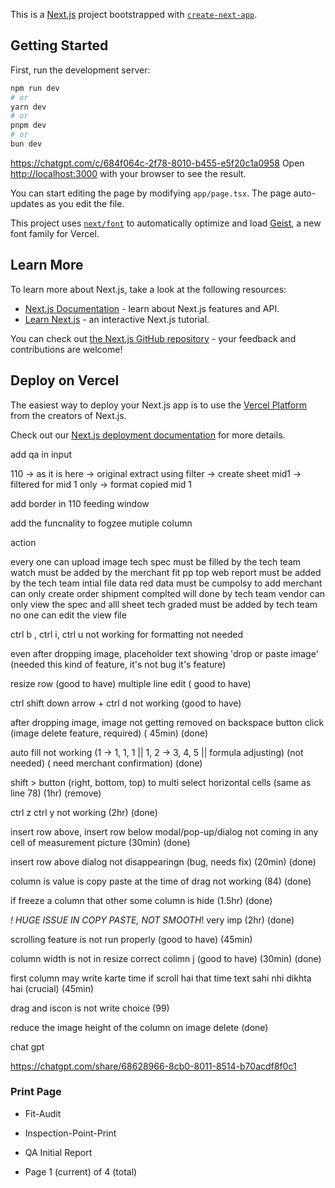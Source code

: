 This is a [Next.js](https://nextjs.org) project bootstrapped with [`create-next-app`](https://nextjs.org/docs/app/api-reference/cli/create-next-app).

## Getting Started

First, run the development server:

```bash
npm run dev
# or
yarn dev
# or
pnpm dev
# or
bun dev
```

https://chatgpt.com/c/684f064c-2f78-8010-b455-e5f20c1a0958
Open [http://localhost:3000](http://localhost:3000) with your browser to see the result.

You can start editing the page by modifying `app/page.tsx`. The page auto-updates as you edit the file.

This project uses [`next/font`](https://nextjs.org/docs/app/building-your-application/optimizing/fonts) to automatically optimize and load [Geist](https://vercel.com/font), a new font family for Vercel.

## Learn More

To learn more about Next.js, take a look at the following resources:

- [Next.js Documentation](https://nextjs.org/docs) - learn about Next.js features and API.
- [Learn Next.js](https://nextjs.org/learn) - an interactive Next.js tutorial.

You can check out [the Next.js GitHub repository](https://github.com/vercel/next.js) - your feedback and contributions are welcome!

## Deploy on Vercel

The easiest way to deploy your Next.js app is to use the [Vercel Platform](https://vercel.com/new?utm_medium=default-template&filter=next.js&utm_source=create-next-app&utm_campaign=create-next-app-readme) from the creators of Next.js.

Check out our [Next.js deployment documentation](https://nextjs.org/docs/app/building-your-application/deploying) for more details.

add qa in input

110 -> as it is here -> original extract using filter -> create sheet mid1 -> filtered for mid 1 only -> format copied mid 1

add border in 110 feeding window

add the funcnality to fogzee mutiple column

action

every one can upload image
tech spec must be filled by the tech team
watch must be added by the merchant
fit pp top web report must be added by the tech team
intial file data red data must be cumpolsy to add
merchant can only create order
shipment complted will done by tech team
vendor can only view the spec and alll sheet
tech graded must be added by tech team
no one can edit the view file

ctrl b , ctrl i, ctrl u not working for formatting not needed

even after dropping image, placeholder text showing 'drop or paste image' (needed this kind of feature, it's not bug it's feature)

resize row (good to have)
multiple line edit ( good to have)

ctrl shift down arrow + ctrl d not working (good to have)

after dropping image, image not getting removed on backspace button click (image delete feature, required) ( 45min) (done)

auto fill not working (1 -> 1, 1, 1 || 1, 2 -> 3, 4, 5 || formula adjusting) (not needed) ( need merchant confirmation) (done)

shift > button (right, bottom, top) to multi select horizontal cells (same as line 78) (1hr) (remove)

ctrl z ctrl y not working (2hr) (done)

insert row above, insert row below modal/pop-up/dialog not coming in any cell of measurement picture (30min) (done)

insert row above dialog not disappearingn (bug, needs fix) (20min) (done)

column is value is copy paste at the time of drag not working (84) (done)

if freeze a column that other some column is hide (1.5hr) (done)

_! HUGE ISSUE IN COPY PASTE, NOT SMOOTH_! very imp (2hr) (done)

scrolling feature is not run properly (good to have) (45min)

column width is not in resize correct colimn j (good to have) (30min) (done)

first column may write karte time if scroll hai that time text sahi nhi dikhta hai (crucial) (45min)

drag and iscon is not write choice (99)

reduce the image height of the column on image delete (done)

chat gpt

https://chatgpt.com/share/68628966-8cb0-8011-8514-b70acdf8f0c1



### Print Page 

- Fit-Audit 

- Inspection-Point-Print 

- QA Initial Report 

- Page 1 (current) of 4 (total) 